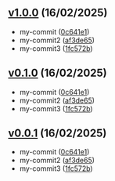 ## [v1.0.0](https://www.my-remote.com/tags) (16/02/2025)

- my-commit ([0c641e1](https://www.my-remote.com/commit/0c641e138f6f0444e000aa94ba73ded43e64bb0d))
- my-commit2 ([af3de65](https://www.my-remote.com/commit/af3de657a96e147a754aada186e82eff9fb69e8f))
- my-commit3 ([1fc572b](https://www.my-remote.com/commit/1fc572b7f06d41a47ffbb68346e6e8b40151c364))

## [v0.1.0](https://www.my-remote.com/tags) (16/02/2025)

- my-commit ([0c641e1](https://www.my-remote.com/commit/0c641e138f6f0444e000aa94ba73ded43e64bb0d))
- my-commit2 ([af3de65](https://www.my-remote.com/commit/af3de657a96e147a754aada186e82eff9fb69e8f))
- my-commit3 ([1fc572b](https://www.my-remote.com/commit/1fc572b7f06d41a47ffbb68346e6e8b40151c364))

## [v0.0.1](https://www.my-remote.com/tags) (16/02/2025)

- my-commit ([0c641e1](https://www.my-remote.com/commit/0c641e138f6f0444e000aa94ba73ded43e64bb0d))
- my-commit2 ([af3de65](https://www.my-remote.com/commit/af3de657a96e147a754aada186e82eff9fb69e8f))
- my-commit3 ([1fc572b](https://www.my-remote.com/commit/1fc572b7f06d41a47ffbb68346e6e8b40151c364))
